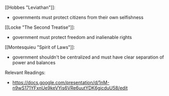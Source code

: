 
[[Hobbes "Leviathan"]]: 
- governments must protect citizens from their own selfishness

[[Locke "The Second Treatise"]]: 
- government must protect freedom and inalienable rights 

[[Montesquieu "Spirit of Laws"]]: 
- government shouldn't be centralized and must have clear separation of power and balances



Relevant Readings: 
- https://docs.google.com/presentation/d/1nM-n9wS171YFxnUe9keVYis6VRe6uutYDK6gicduU58/edit
